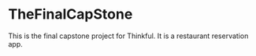 # TheFinalCapStone
This is the final capstone project for Thinkful. It is a restaurant reservation app.
